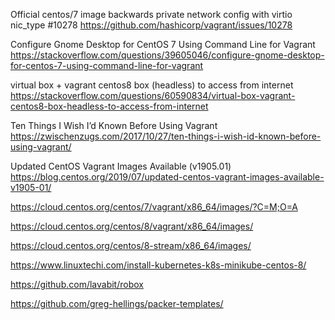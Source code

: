 
Official centos/7 image backwards private network config with virtio nic_type #10278
https://github.com/hashicorp/vagrant/issues/10278


Configure Gnome Desktop for CentOS 7 Using Command Line for Vagrant
https://stackoverflow.com/questions/39605046/configure-gnome-desktop-for-centos-7-using-command-line-for-vagrant

virtual box + vagrant centos8 box (headless) to access from internet
https://stackoverflow.com/questions/60590834/virtual-box-vagrant-centos8-box-headless-to-access-from-internet

Ten Things I Wish I’d Known Before Using Vagrant
https://zwischenzugs.com/2017/10/27/ten-things-i-wish-id-known-before-using-vagrant/


Updated CentOS Vagrant Images Available (v1905.01)
https://blog.centos.org/2019/07/updated-centos-vagrant-images-available-v1905-01/

https://cloud.centos.org/centos/7/vagrant/x86_64/images/?C=M;O=A

https://cloud.centos.org/centos/8/vagrant/x86_64/images/

https://cloud.centos.org/centos/8-stream/x86_64/images/

https://www.linuxtechi.com/install-kubernetes-k8s-minikube-centos-8/

https://github.com/lavabit/robox 

https://github.com/greg-hellings/packer-templates/